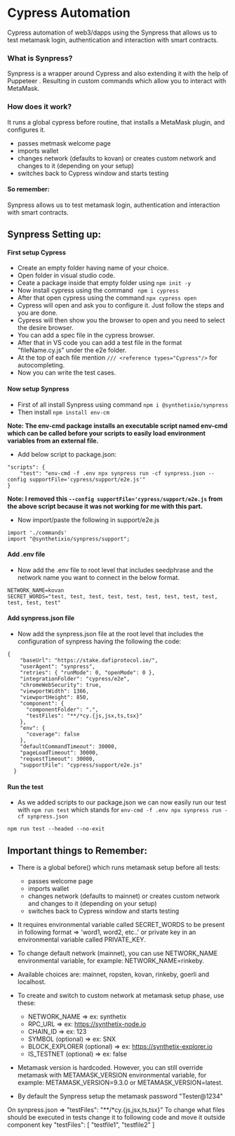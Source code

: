 # Cypress Automation
Cypress automation of web3/dapps using the Synpress that allows us to test metamask login, authentication and interaction with smart contracts.

### What is Synpress?
Synpress is a wrapper around Cypress and also extending it with the help of Puppeteer . Resulting in custom commands which allow you to interact with MetaMask. 

### How does it work? 
It runs a global cypress before routine, that installs a MetaMask plugin, and configures it.

- passes metmask welcome page
- imports wallet
- changes network (defaults to kovan) or creates custom network and changes to it (depending on your setup)
- switches back to Cypress window and starts testing

#### So remember: 
Synpress allows us to test metamask login, authentication and interaction with smart contracts.

## Synpress Setting up:
#### First setup Cypress
- Create an empty folder having name of your choice.
- Open folder in visual studio code.
- Ceate a package inside that empty folder using ``` npm init -y ```
- Now install cypress using the command ``` npm i cypress``` 
- After that open cypress using the command ```npx cypress open ```
- Cypress will open and ask you to configure it. Just follow the steps and you are done.
- Cypress will then show you the browser to open and you need to select the desire browser.
- You can add a spec file in the cypress browser.
- After that in VS code you can add a test file in the format "fileName.cy.js" under the e2e folder.
- At the top of each file mention ``` /// <reference types="Cypress"/> ``` for autocompleting.
- Now you can write the test cases.

#### Now setup Synpress
- First of all install Synpress using command ``` npm i @synthetixio/synpress ```
- Then install ``` npm install env-cm ```

**Note: The env-cmd package installs an executable script named env-cmd which can be called before your scripts to easily load environment variables from an external file.**

- Add below script to package.json:
```
"scripts": {
    "test": "env-cmd -f .env npx synpress run -cf synpress.json --config supportFile='cypress/support/e2e.js'"
}
```
**Note: I removed this ``` --config supportFile='cypress/support/e2e.js ``` from the above script because it was not working for me with this part.**

- Now import/paste the following in support/e2e.js
```
import './commands'
import "@synthetixio/synpress/support";
```

#### Add .env file
- Now add the .env file to root level that includes seedphrase and the network name you want to connect in the below format.
```
NETWORK_NAME=kovan
SECRET_WORDS="test, test, test, test, test, test, test, test, test, test, test, test"
```

#### Add synpress.json file
- Now add the synpress.json file at the root level that includes the configuration of synpress having the following the code:
```
{
    "baseUrl": "https://stake.dafiprotocol.io/",
    "userAgent": "synpress",
    "retries": { "runMode": 0, "openMode": 0 },
    "integrationFolder": "cypress/e2e",
    "chromeWebSecurity": true,
    "viewportWidth": 1366,
    "viewportHeight": 850,
    "component": {
      "componentFolder": ".",
      "testFiles": "**/*cy.{js,jsx,ts,tsx}"
    },
    "env": {
      "coverage": false
    },
    "defaultCommandTimeout": 30000,
    "pageLoadTimeout": 30000,
    "requestTimeout": 30000,
    "supportFile": "cypress/support/e2e.js"
  }
```
#### Run the test
- As we added scripts to our package.json we can now easily run our test with ``` npm run test ``` which stands for ``` env-cmd -f .env npx synpress run -cf synpress.json ```

``` npm run test --headed --no-exit ```

## Important things to Remember:

- There is a global before() which runs metamask setup before all tests:
    - passes welcome page
	- imports wallet
	- changes network (defaults to mainnet) or creates custom network and changes to it (depending on your setup)
	- switches back to Cypress window and starts testing

- It requires environmental variable called SECRET_WORDS to be present in following format => 'word1, word2, etc..' or private key in an environmental variable called PRIVATE_KEY.

- To change default network (mainnet), you can use NETWORK_NAME environmental variable, for example: NETWORK_NAME=rinkeby.

- Available choices are: mainnet, ropsten, kovan, rinkeby, goerli and localhost.

- To create and switch to custom network at metamask setup phase, use these:
    - NETWORK_NAME => ex: synthetix
    - RPC_URL => ex: https://synthetix-node.io
    - CHAIN_ID => ex: 123
    - SYMBOL (optional) => ex: SNX
    - BLOCK_EXPLORER (optional) => ex: https://synthetix-explorer.io
    - IS_TESTNET (optional) => ex: false

- Metamask version is hardcoded. However, you can still override metamask with METAMASK_VERSION environmental variable, for example: METAMASK_VERSION=9.3.0 or METAMASK_VERSION=latest.

- By default the Synpress setup the metamask password "Tester@1234"

On synpress.json =>  "testFiles": "**/*cy.{js,jsx,ts,tsx}"
To change what files should be executed in tests change it to following code and move it outside component key
"testFiles": [
  "testfile1",
  "testfile2"
]
